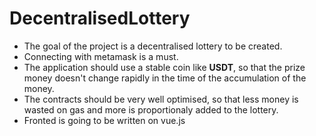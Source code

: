 # DecentralisedLottery

* The goal of the project is a decentralised lottery to be created.
* Connecting with metamask is a must. 
* The application should use a stable coin like __USDT__, so that
the prize money doesn't change rapidly in the time of the accumulation of the money.
* The contracts should be very well optimised, so that less money is wasted on gas and more is proportionaly added to the lottery.
* Fronted is going to be written on vue.js
